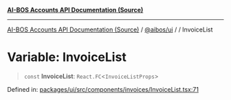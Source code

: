 [**AI-BOS Accounts API Documentation (Source)**](../../../README.md)

***

[AI-BOS Accounts API Documentation (Source)](../../../README.md) / [@aibos/ui](../README.md) / [](../README.md) / InvoiceList

# Variable: InvoiceList

> `const` **InvoiceList**: `React.FC`\<`InvoiceListProps`\>

Defined in: [packages/ui/src/components/invoices/InvoiceList.tsx:71](https://github.com/pohlai88/accounts/blob/48103fb36d28b2b9bfb33472b6de2f719773cde9/packages/ui/src/components/invoices/InvoiceList.tsx#L71)
